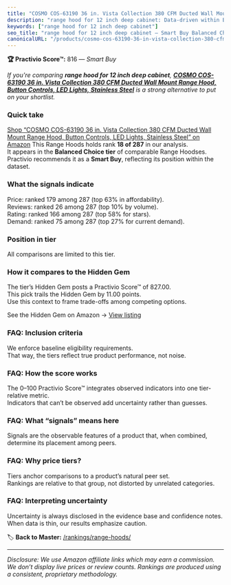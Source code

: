 ```yaml
---
title: "COSMO COS-63190 36 in. Vista Collection 380 CFM Ducted Wall Mount Range Hood, Button Controls, LED Lights, Stainless Steel"
description: "range hood for 12 inch deep cabinet: Data-driven within Balanced Choice ranking using the Practivio Score™. Positioned by quality, value, demand, findability,…"
keywords: ["range hood for 12 inch deep cabinet"]
seo_title: "range hood for 12 inch deep cabinet — Smart Buy Balanced Choice (2025)"
canonicalURL: "/products/cosmo-cos-63190-36-in-vista-collection-380-cfm-ducted-wall-mount-range-hood-button-controls-led-lights-stainless-steel-B00LI92FPU/"
---
```


**🏆 Practivio Score™:** 816 — _Smart Buy_


*If you're comparing **range hood for 12 inch deep cabinet**, **[COSMO COS-63190 36 in. Vista Collection 380 CFM Ducted Wall Mount Range Hood, Button Controls, LED Lights, Stainless Steel](https://www.amazon.com/dp/B00LI92FPU?tag=practivio-20)** is a strong alternative to put on your shortlist.*
### Quick take
[Shop “COSMO COS-63190 36 in. Vista Collection 380 CFM Ducted Wall Mount Range Hood, Button Controls, LED Lights, Stainless Steel” on Amazon](https://www.amazon.com/dp/B00LI92FPU?tag=practivio-20)
This Range Hoods holds rank **18 of 287** in our analysis.  
It appears in the **Balanced Choice tier** of comparable Range Hoodses.  
Practivio recommends it as a **Smart Buy**, reflecting its position within the dataset.

### What the signals indicate
Price: ranked 179 among 287 (top 63% in affordability).  
Reviews: ranked 26 among 287 (top 10% by volume).  
Rating: ranked 166 among 287 (top 58% for stars).  
Demand: ranked 75 among 287 (top 27% for current demand).

### Position in tier
All comparisons are limited to this tier.

### How it compares to the Hidden Gem
The tier’s Hidden Gem posts a Practivio Score™ of 827.00.  
This pick trails the Hidden Gem by 11.00 points.  
Use this context to frame trade-offs among competing options.  

See the Hidden Gem on Amazon → [View listing](https://www.amazon.com/dp/B079VGZP3H?tag=practivio-20)

### FAQ: Inclusion criteria
We enforce baseline eligibility requirements.  
That way, the tiers reflect true product performance, not noise.

### FAQ: How the score works
The 0–100 Practivio Score™ integrates observed indicators into one tier-relative metric.  
Indicators that can’t be observed add uncertainty rather than guesses.

### FAQ: What “signals” means here
Signals are the observable features of a product that, when combined, determine its placement among peers.

### FAQ: Why price tiers?
Tiers anchor comparisons to a product’s natural peer set.  
Rankings are relative to that group, not distorted by unrelated categories.

### FAQ: Interpreting uncertainty
Uncertainty is always disclosed in the evidence base and confidence notes.  
When data is thin, our results emphasize caution.


🏷️ **Back to Master:** [/rankings/range-hoods/](/rankings/range-hoods/)

---
_Disclosure: We use Amazon affiliate links which may earn a commission. We don’t display live prices or review counts. Rankings are produced using a consistent, proprietary methodology._
